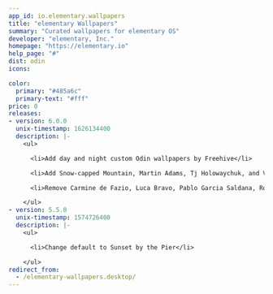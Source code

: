 ```yaml
---
app_id: io.elementary.wallpapers
title: "elementary Wallpapers"
summary: "Curated wallpapers for elementary OS"
developer: "elementary, Inc."
homepage: "https://elementary.io"
help_page: "#"
dist: odin
icons:

color:
  primary: "#485a6c"
  primary-text: "#fff"
price: 0
releases:
- version: 6.0.0
  unix-timestamp: 1626134400
  description: |-
    <ul>

      <li>Add day and night custom Odin wallpapers by Freehive</li>

      <li>Add Snow-capped Mountain, Martin Adams, Tj Holowaychuk, and Vikor Forgacs</li>

      <li>Remove Carmine de Fazio, Luca Bravo, Pablo Garcia Saldana, Rob Bye, and Ryan Schroeder</li>

    </ul>
- version: 5.5.0
  unix-timestamp: 1574726400
  description: |-
    <ul>

      <li>Change default to Sunset by the Pier</li>

    </ul>
redirect_from:
  - /elementary-wallpapers.desktop/
---
```


